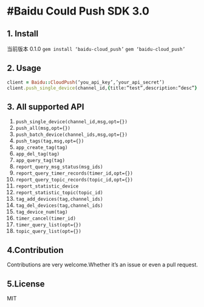 #Baidu Could Push SDK 3.0
========================

## 1.	Install
当前版本 0.1.0
`gem install ‘baidu-cloud_push’`
`gem ‘baidu-cloud_push’`
## 2. Usage
```ruby
client = Baidu::CloudPush(‘you_api_key’,’your_api_secret’)
client.push_single_device(channel_id,{title:”test”,description:”desc”}
```

## 3. All supported API
1. `push_single_device(channel_id,msg,opt={})`
2. `push_all(msg,opt={})`
3. `push_batch_device(channel_ids,msg,opt={})`
4. `push_tags(tag,msg,opt={})`
5. `app_create_tag(tag)`
6. `app_del_tag(tag)`
7. `app_query_tag(tag)`
8. `report_query_msg_status(msg_ids)`
9. `report_query_timer_records(timer_id,opt={})`
10. `report_query_topic_records(topic_id,opt={})`
11. `report_statistic_device`
12. `report_statistic_topic(topic_id)`
13. `tag_add_devices(tag,channel_ids)`
14. `tag_del_devices(tag,channel_ids)`
15. `tag_device_num(tag)`
16. `timer_cancel(timer_id)`
17. `timer_query_list(opt={})`
18. `topic_query_list(opt={})`

## 4.Contribution
Contributions are very welcome.Whether it’s an issue or even a pull request.
## 5.License
MIT